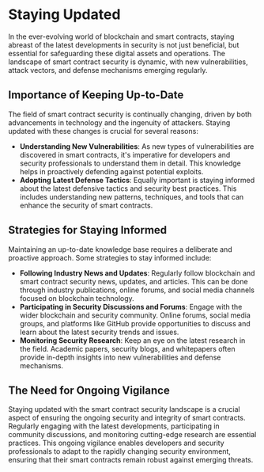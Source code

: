 # Staying Updated

In the ever-evolving world of blockchain and smart contracts, staying abreast of the latest developments in security is not just beneficial, but essential for safeguarding these digital assets and operations. The landscape of smart contract security is dynamic, with new vulnerabilities, attack vectors, and defense mechanisms emerging regularly.

## Importance of Keeping Up-to-Date

The field of smart contract security is continually changing, driven by both advancements in technology and the ingenuity of attackers. Staying updated with these changes is crucial for several reasons:

* **Understanding New Vulnerabilities**: As new types of vulnerabilities are discovered in smart contracts, it's imperative for developers and security professionals to understand them in detail. This knowledge helps in proactively defending against potential exploits.
* **Adopting Latest Defense Tactics**: Equally important is staying informed about the latest defensive tactics and security best practices. This includes understanding new patterns, techniques, and tools that can enhance the security of smart contracts.

## Strategies for Staying Informed

Maintaining an up-to-date knowledge base requires a deliberate and proactive approach. Some strategies to stay informed include:

* **Following Industry News and Updates**: Regularly follow blockchain and smart contract security news, updates, and articles. This can be done through industry publications, online forums, and social media channels focused on blockchain technology.
* **Participating in Security Discussions and Forums**: Engage with the wider blockchain and security community. Online forums, social media groups, and platforms like GitHub provide opportunities to discuss and learn about the latest security trends and issues.
* **Monitoring Security Research**: Keep an eye on the latest research in the field. Academic papers, security blogs, and whitepapers often provide in-depth insights into new vulnerabilities and defense mechanisms.

## The Need for Ongoing Vigilance

Staying updated with the smart contract security landscape is a crucial aspect of ensuring the ongoing security and integrity of smart contracts. Regularly engaging with the latest developments, participating in community discussions, and monitoring cutting-edge research are essential practices. This ongoing vigilance enables developers and security professionals to adapt to the rapidly changing security environment, ensuring that their smart contracts remain robust against emerging threats.